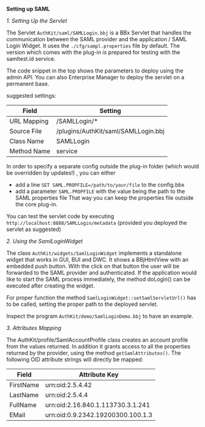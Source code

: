 **Setting up SAML**

*1. Setting Up the Servlet*

The Servlet `AuthKit/saml/SAMLLogin.bbj` is a BBx Servlet that handles the communication between the SAML provider and the application / SAML Login Widget.
It uses the `./cfg/sampl.properties` file by default. The version which comes with the plug-in is prepared for testing with  the samltest.id service. 

The code snippet in the top shows the parameters to deploy using the admin API. You can also Enterprise Manager to deploy the servlet on a permanent base.

suggested settings:

| Field       | Setting                                     |
| ----------- | ------------------------------------------- |
| URL Mapping | /SAMLLogin/*                                |
| Source File | <bbxdir>/plugins/AuthKit/saml/SAMLLogin.bbj |
| Class Name  | SAMLLogin                                   |
| Method Name | service                                     |

In order to specify a separate config outside the plug-in folder (which would be overridden by updates!) , you can either 
* add a line `SET SAML.PROPFILE=/path/to/your/file` to the config.bbx
* add a parameter `SAML.PROPFILE` with the value being the path to the SAML properties file 
That way you can keep the properties file outside the core plug-in. 

You can test the servlet code by executing `http://localhost:8888/SAMLLogin/metadata` (provided you deployed the servlet as suggested)

*2. Using the SamlLoginWidget*

The class `AuthKit/widgets/SamlLoginWidget` implements a standalone widget that works in GUI, BUI and DWC. It shows a BBjHtmlView with an embedded push button. With the click on that button the user will be forwarded to the SAML provider and authenticated. If the application would like to start the SAML process immediately, the method doLogin() can be executed after creating the widget.

For proper function the method `SamlLoginWidget::setSamlServletUrl()` has to be called, setting the proper path to the deployed servlet.

Inspect the program `AuthKit/demo/SamlLoginDemo.bbj` to have an example.

*3. Attributes Mapping*

The AuthKit/profile/SamlAccountProfile class creates an account profile from the values returned. In addition it grants access to all the properties returned by the provider, using the method `getSamlAttributes()`.
The following OID attribute strings will directly be mapped:

| Field     | Attribute Key                     |
| --------- | --------------------------------- |
| FirstName | urn:oid:2.5.4.42                  |
| LastName  | urn:oid:2.5.4.4                   |
| FullName  | urn:oid:2.16.840.1.113730.3.1.241 |
| EMail     | urn:oid:0.9.2342.19200300.100.1.3 |



